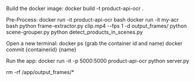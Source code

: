 Build the docker image:
docker build -t product-api-ocr .      

Pre-Process:
docker run -it product-api-ocr bash
docker run -it my-acr bash
python frame-extractor.py clip.mp4 --fps 1 -d output_frames/
python scene-grouper.py 
python detect_products_in_scenes.py

Open a new terminal:
docker ps (grab the container id and name)
docker commit {containerid} {name}

Run the app: 
docker run -it -p 5000:5000 product-api-ocr
python server.py

rm -rf /app/output_frames/*